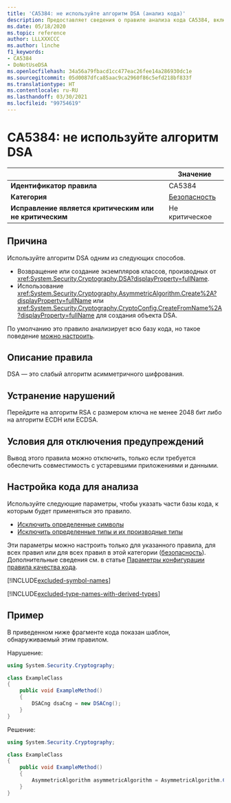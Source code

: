 ```yaml
---
title: 'CA5384: не используйте алгоритм DSA (анализ кода)'
description: Предоставляет сведения о правиле анализа кода CA5384, включая причины нарушений и способы их устранения, а также условия отключения правила.
ms.date: 05/18/2020
ms.topic: reference
author: LLLXXXCCC
ms.author: linche
f1_keywords:
- CA5384
- DoNotUseDSA
ms.openlocfilehash: 34a56a79fbacd1cc477eac26fee14a286930dc1e
ms.sourcegitcommit: 05d0087dfca85aac9ca2960f86c5efd218bf833f
ms.translationtype: HT
ms.contentlocale: ru-RU
ms.lasthandoff: 03/30/2021
ms.locfileid: "99754619"
---
```

# <a name="ca5384-do-not-use-digital-signature-algorithm-dsa"></a>CA5384: не используйте алгоритм DSA

| | Значение |
|-|-|
| **Идентификатор правила** |CA5384|
| **Категория** |[Безопасность](security-warnings.md)|
| **Исправление является критическим или не критическим** |Не критическое|

## <a name="cause"></a>Причина

Используйте алгоритм DSA одним из следующих способов.

- Возвращение или создание экземпляров классов, производных от <xref:System.Security.Cryptography.DSA?displayProperty=fullName>.
- Использование <xref:System.Security.Cryptography.AsymmetricAlgorithm.Create%2A?displayProperty=fullName> или <xref:System.Security.Cryptography.CryptoConfig.CreateFromName%2A?displayProperty=fullName> для создания объекта DSA.

По умолчанию это правило анализирует всю базу кода, но такое поведение [можно настроить](#configure-code-to-analyze).

## <a name="rule-description"></a>Описание правила

DSA — это слабый алгоритм асимметричного шифрования.

## <a name="how-to-fix-violations"></a>Устранение нарушений

Перейдите на алгоритм RSA с размером ключа не менее 2048 бит либо на алгоритм ECDH или ECDSA.

## <a name="when-to-suppress-warnings"></a>Условия для отключения предупреждений

Вывод этого правила можно отключить, только если требуется обеспечить совместимость с устаревшими приложениями и данными.

## <a name="configure-code-to-analyze"></a>Настройка кода для анализа

Используйте следующие параметры, чтобы указать части базы кода, к которым будет применяться это правило.

- [Исключить определенные символы](#exclude-specific-symbols)
- [Исключить определенные типы и их производные типы](#exclude-specific-types-and-their-derived-types)

Эти параметры можно настроить только для указанного правила, для всех правил или для всех правил в этой категории ([безопасность](security-warnings.md)). Дополнительные сведения см. в статье [Параметры конфигурации правила качества кода](../code-quality-rule-options.md).

[!INCLUDE[excluded-symbol-names](~/includes/code-analysis/excluded-symbol-names.md)]

[!INCLUDE[excluded-type-names-with-derived-types](~/includes/code-analysis/excluded-type-names-with-derived-types.md)]

## <a name="example"></a>Пример

В приведенном ниже фрагменте кода показан шаблон, обнаруживаемый этим правилом.

Нарушение:

```csharp
using System.Security.Cryptography;

class ExampleClass
{
    public void ExampleMethod()
    {
        DSACng dsaCng = new DSACng();
    }
}
```

Решение:

```csharp
using System.Security.Cryptography;

class ExampleClass
{
    public void ExampleMethod()
    {
        AsymmetricAlgorithm asymmetricAlgorithm = AsymmetricAlgorithm.Create("ECDsa");
    }
}
```
